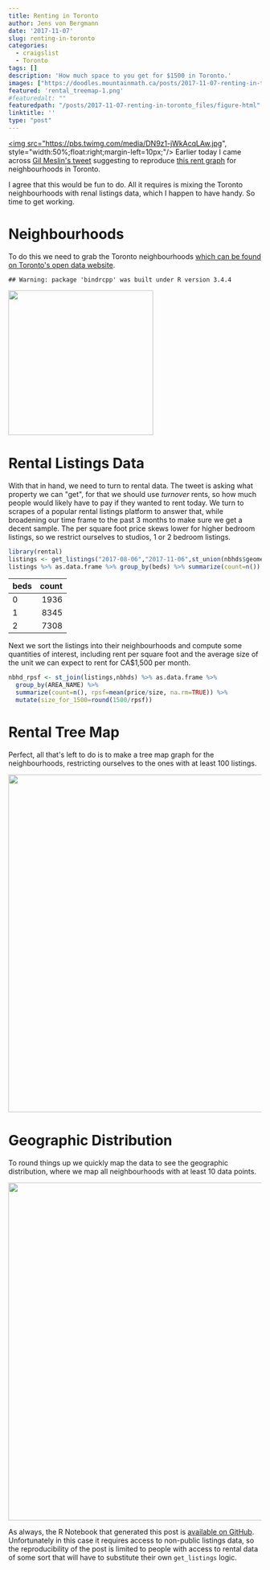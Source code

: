 ```yaml
---
title: Renting in Toronto
author: Jens von Bergmann
date: '2017-11-07'
slug: renting-in-toronto
categories:
  - craigslist
  - Toronto
tags: []
description: 'How much space to you get for $1500 in Toronto.'
images: ["https://doodles.mountainmath.ca/posts/2017-11-07-renting-in-toronto_files/figure-html/rental_treemap-1.png"]
featured: 'rental_treemap-1.png'
#featuredalt: ""
featuredpath: "/posts/2017-11-07-renting-in-toronto_files/figure-html"
linktitle: ''
type: "post"
---
```


<a href="https://twitter.com/simongerman600/status/927587422149447681" target="_blank"><img src="https://pbs.twimg.com/media/DN9z1-jWkAcqLAw.jpg", style="width:50%;float:right;margin-left=10px;"/></a>
Earlier today I came across [Gil Meslin's tweet](https://twitter.com/g_meslin/status/927681384835141632) suggesting to reproduce [this rent graph](https://twitter.com/simongerman600/status/927587422149447681) for neighbourhoods in Toronto. 

I agree that this would be fun to do. All it requires is mixing the Toronto neighbourhoods with renal listings data, which I happen to have handy. So time to get working.

# Neighbourhoods
To do this we need to grab the Toronto neighbourhoods [which can be found on Toronto's open data website](https://www1.toronto.ca/wps/portal/contentonly?vgnextoid=04b489fe9c18b210VgnVCM1000003dd60f89RCRD).







```
## Warning: package 'bindrcpp' was built under R version 3.4.4
```

<img src="/posts/2017-11-07-renting-in-toronto_files/figure-html/unnamed-chunk-3-1.png" width="288" />

# Rental Listings Data
With that in hand, we need to turn to rental data. The tweet is asking what property we can "get", for that we should use *turnover* rents, so how much people would likely have to pay if they wanted to rent today. We turn to scrapes of a popular rental listings platform to answer that, while broadening our time frame to the past 3 months to make sure we get a decent sample. The per square foot price skews lower for higher bedroom listings, so we restrict ourselves to studios, 1 or 2 bedroom listings.


```r
library(rental)
listings <- get_listings("2017-08-06","2017-11-06",st_union(nbhds$geometry),beds=c("0","1","2"),filter = 'unfurnished')
listings %>% as.data.frame %>% group_by(beds) %>% summarize(count=n()) %>% kable
```



|beds | count|
|:----|-----:|
|0    |  1936|
|1    |  8345|
|2    |  7308|

Next we sort the listings into their neighbourhoods and compute some quantities of interest, including rent per square foot and the average size of the unit we can expect to rent for CA$1,500 per month.


```r
nbhd_rpsf <- st_join(listings,nbhds) %>% as.data.frame %>% 
  group_by(AREA_NAME) %>% 
  summarize(count=n(), rpsf=mean(price/size, na.rm=TRUE)) %>%
  mutate(size_for_1500=round(1500/rpsf))
```

# Rental Tree Map
Perfect, all that's left to do is to make a tree map graph for the neighbourhoods, restricting ourselves to the ones with at least 100 listings.

<img src="/posts/2017-11-07-renting-in-toronto_files/figure-html/rental_treemap-1.png" width="672" />

# Geographic Distribution
To round things up we quickly map the data to see the geographic distribution, where we map all neighbourhoods with at least 10 data points.

<img src="/posts/2017-11-07-renting-in-toronto_files/figure-html/rental_map-1.png" width="672" />

As always, the R Notebook that generated this post is [available on GitHub](https://github.com/mountainMath/doodles/blob/master/content/posts/2017-11-07-renting-in-toronto.Rmarkdown). Unfortunately in this case it requires access to non-public listings data, so the reproducibility of the post is limited to people with access to rental data of some sort that will have to substitute their own `get_listings` logic.
